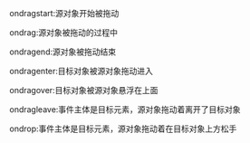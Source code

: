 ondragstart:源对象开始被拖动

ondrag:源对象被拖动的过程中

ondragend:源对象被拖动结束

ondragenter:目标对象被源对象拖动进入

ondragover:目标对象被源对象悬浮在上面

ondragleave:事件主体是目标元素，源对象拖动着离开了目标对象

ondrop:事件主体是目标元素，源对象拖动着在目标对象上方松手